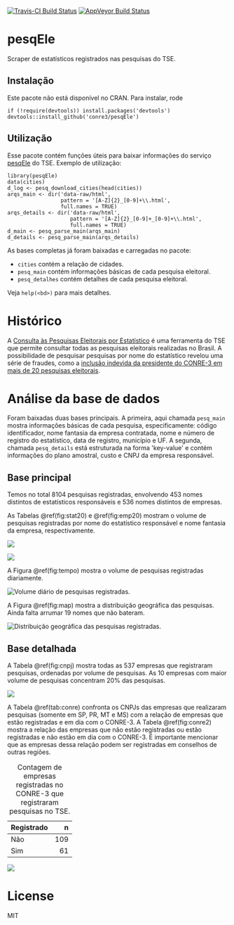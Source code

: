 [![Travis-CI Build
Status](https://travis-ci.org/conre3/pesqEle.svg?branch=master)](https://travis-ci.org/conre3/pesqEle)
[![AppVeyor Build
Status](https://ci.appveyor.com/api/projects/status/github/conre3/pesqEle?branch=master&svg=true)](https://ci.appveyor.com/project/conre3/pesqEle)

pesqEle
=======

Scraper de estatísticos registrados nas pesquisas do TSE.

Instalação
----------

Este pacote não está disponível no CRAN. Para instalar, rode

    if (!require(devtools)) install.packages('devtools')
    devtools::install_github('conre3/pesqEle')

Utilização
----------

Esse pacote contém funções úteis para baixar informações do serviço
[pesqEle](http://inter01.tse.jus.br/pesqele-publico/app/pesquisa/listarEstatisticos.xhtml)
do TSE. Exemplo de utilização:

    library(pesqEle)
    data(cities)
    d_log <- pesq_download_cities(head(cities))
    arqs_main <- dir('data-raw/html', 
                     pattern = '[A-Z]{2}_[0-9]+\\.html',
                     full.names = TRUE)
    arqs_details <- dir('data-raw/html', 
                        pattern = '[A-Z]{2}_[0-9]+_[0-9]+\\.html',
                        full.names = TRUE)
    d_main <- pesq_parse_main(arqs_main)
    d_details <- pesq_parse_main(arqs_details)

As bases completas já foram baixadas e carregadas no pacote:

-   `cities` contém a relação de cidades.
-   `pesq_main` contém informações básicas de cada pesquisa eleitoral.
-   `pesq_detalhes` contém detalhes de cada pesquisa eleitoral.

Veja `help(<bd>)` para mais detalhes.

Histórico
=========

A [Consulta às Pesquisas Eleitorais por
Estatístico](http://inter01.tse.jus.br/pesqele-publico/app/pesquisa/listarEstatisticos.xhtml)
é uma ferramenta do TSE que permite consultar todas as pesquisas
eleitorais realizadas no Brasil. A possibilidade de pesquisar pesquisas
por nome do estatístico revelou uma série de fraudes, como a [inclusão
indevida da presidente do CONRE-3 em mais de 20 pesquisas
eleitorais](http://www.conre3.org.br/portal/3113-2/).

Análise da base de dados
========================

Foram baixadas duas bases principais. A primeira, aqui chamada
`pesq_main` mostra informações básicas de cada pesquisa,
especificamente: código identificador, nome fantasia da empresa
contratada, nome e número de registro do estatístico, data de registro,
município e UF. A segunda, chamada `pesq_details` está estruturada na
forma 'key-value' e contém informações do plano amostral, custo e CNPJ
da empresa responsável.

Base principal
--------------

Temos no total 8104 pesquisas registradas, envolvendo 453 nomes
distintos de estatísticos responsáveis e 536 nomes distintos de
empresas.

As Tabelas @ref(fig:stat20) e @ref(fig:emp20) mostram o volume de
pesquisas registradas por nome do estatístico responsável e nome
fantasia da empresa, respectivamente.

![<br/>](/home/jtrecenti/conre3/pesqEle/README_files/figure-markdown_strict/stat20-1.png)

![<br/>](/home/jtrecenti/conre3/pesqEle/README_files/figure-markdown_strict/emp20-1.png)

A Figura @ref(fig:tempo) mostra o volume de pesquisas registradas
diariamente.

![Volume diário de pesquisas
registradas.](/home/jtrecenti/conre3/pesqEle/README_files/figure-markdown_strict/tempo-1.png)

A Figura @ref(fig:map) mostra a distribuição geográfica das pesquisas.
Ainda falta arrumar 19 nomes que não bateram.

![Distribuição geográfica das pesquisas
registradas.](/home/jtrecenti/conre3/pesqEle/README_files/figure-markdown_strict/map-1.png)

Base detalhada
--------------

A Tabela @ref(fig:cnpj) mostra todas as 537 empresas que registraram
pesquisas, ordenadas por volume de pesquisas. As 10 empresas com maior
volume de pesquisas concentram 20% das pesquisas.

![<br/>](/home/jtrecenti/conre3/pesqEle/README_files/figure-markdown_strict/cnpj-1.png)

A Tabela @ref(tab:conre) confronta os CNPJs das empresas que realizaram
pesquisas (somente em SP, PR, MT e MS) com a relação de empresas que
estão registradas e em dia com o CONRE-3. A Tabela @ref(fig:conre2)
mostra a relação das empresas que não estão registradas ou estão
registradas e não estão em dia com o CONRE-3. É importante mencionar que
as empresas dessa relação podem ser registradas em conselhos de outras
regiões.

<table>
<caption>Contagem de empresas registradas no CONRE-3 que registraram pesquisas no TSE.</caption>
<thead>
<tr class="header">
<th align="left">Registrado</th>
<th align="right">n</th>
</tr>
</thead>
<tbody>
<tr class="odd">
<td align="left">Não</td>
<td align="right">109</td>
</tr>
<tr class="even">
<td align="left">Sim</td>
<td align="right">61</td>
</tr>
</tbody>
</table>

![<br/>](/home/jtrecenti/conre3/pesqEle/README_files/figure-markdown_strict/conre2-1.png)

License
=======

MIT
